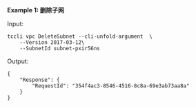 **Example 1: 删除子网**



Input: 

```
tccli vpc DeleteSubnet --cli-unfold-argument  \
    --Version 2017-03-12\
    --SubnetId subnet-pxir56ns
```

Output: 
```
{
    "Response": {
        "RequestId": "354f4ac3-8546-4516-8c8a-69e3ab73aa8a"
    }
}
```

